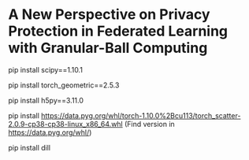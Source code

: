 # A New Perspective on Privacy Protection in Federated Learning with Granular-Ball Computing

pip install scipy==1.10.1

pip install torch_geometric==2.5.3

pip install h5py==3.11.0

pip install https://data.pyg.org/whl/torch-1.10.0%2Bcu113/torch_scatter-2.0.9-cp38-cp38-linux_x86_64.whl (Find version in https://data.pyg.org/whl/)

pip install dill

